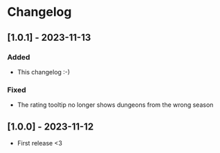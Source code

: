 # Changelog

## [1.0.1] - 2023-11-13

### Added

- This changelog :-)

### Fixed

- The rating tooltip no longer shows dungeons from the wrong season

## [1.0.0] - 2023-11-12

- First release <3
